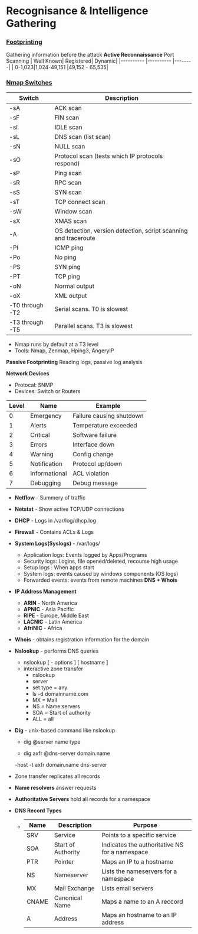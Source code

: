 # Recognisance & Intelligence Gathering
### <u>Footprinting</u>
Gathering information before the attack
**Active Reconnaissance** Port Scanning
| Well Known| Registered| Dynamic|
|---------- |---------- |--------|
| 0-1,023|1,024-49,151 |49,152 - 65,535|
### <u>Nmap Switches</u>

| Switch          | Description                                                  |
| --------------- | ------------------------------------------------------------ |
| -sA             | ACK scan                                                     |
| -sF             | FIN scan                                                     |
| -sI             | IDLE scan                                                    |
| -sL             | DNS scan (list scan)                                         |
| -sN             | NULL scan                                                    |
| -sO             | Protocol scan (tests which IP protocols respond)             |
| -sP             | Ping scan                                                    |
| -sR             | RPC scan                                                     |
| -sS             | SYN scan                                                     |
| -sT             | TCP connect scan                                             |
| -sW             | Window scan                                                  |
| -sX             | XMAS scan                                                    |
| -A              | OS detection, version detection, script scanning and traceroute |
| -PI             | ICMP ping                                                    |
| -Po             | No ping                                                      |
| -PS             | SYN ping                                                     |
| -PT             | TCP ping                                                     |
| -oN             | Normal output                                                |
| -oX             | XML output                                                   |
| -T0 through -T2 | Serial scans.  T0 is slowest                                 |
| -T3 through -T5 | Parallel scans.  T3 is slowest                               |

- Nmap runs by default at a T3 level
- Tools: Nmap, Zenmap, Hping3, AngeryIP

**Passive Footprinting** Reading logs, passive log analysis 

**Network Devices** 

- Protocal: SNMP
- Devices: Switch or Routers

| Level | Name| Example|
| ----- | ----| -------|
| 0 | Emergency| Failure causing shutdown |
| 1 | Alerts| Temperature exceeded |
| 2 | Critical| Software failure |
| 3 | Errors| Interface down |
| 4 | Warning| Config change |
| 5 | Notification| Protocol up/down |
| 6 | Informational| ACL violation |
| 7 | Debugging| Debug message |

- **Netflow** - Summery of traffic
- **Netstat** - Show active TCP/UDP connections
- **DHCP** - Logs in /var/log/dhcp.log
- **Firewall** - Contains ACLs & Logs
- **System Logs(Syslogs)** - /var/logs/
	- Application logs: Events logged by Apps/Programs
	- Security logs: Logins, file opened/deleted, recourse high usage
	- Setup logs : When apps start
	- System logs: events caused by windows components (OS logs)
	- Forwarded events: events from remote machines 
**DNS + Whois** 	
- **IP Address Management**

  - **ARIN** - North America
  - **APNIC** - Asia Pacific
  - **RIPE** - Europe, Middle East
  - **LACNIC** - Latin America
  - **AfriNIC** - Africa

- **Whois** - obtains registration information for the domain

- **Nslookup** - performs DNS queries

  - nslookup [ - options ] [ hostname ]
  - interactive zone transfer
    - nslookup
    - server <IP Address>
    - set type = any
    - ls -d domainname.com
	- MX = Mail
	- NS = Name servers
	- SOA = Start of authority
	- ALL = all

- **Dig** - unix-based command like nslookup

  - dig @server name type
  
  - dig axfr @dns-server domain.name
  
  -host -t axfr domain.name dns-server

- Zone transfer replicates all records

- **Name resolvers** answer requests

- **Authoritative Servers** hold all records for a namespace

- **DNS Record Types**

  - | Name  | Description        | Purpose                                        |
    | ----- | ------------------ | ---------------------------------------------- |
    | SRV   | Service            | Points to a specific service                   |
    | SOA   | Start of Authority | Indicates the authoritative NS for a namespace |
    | PTR   | Pointer            | Maps an IP to a hostname                       |
    | NS    | Nameserver         | Lists the nameservers for a namespace          |
    | MX    | Mail Exchange      | Lists email servers                            |
    | CNAME | Canonical Name     | Maps a name to an A reccord                    |
    | A     | Address            | Maps an hostname to an IP address              |

